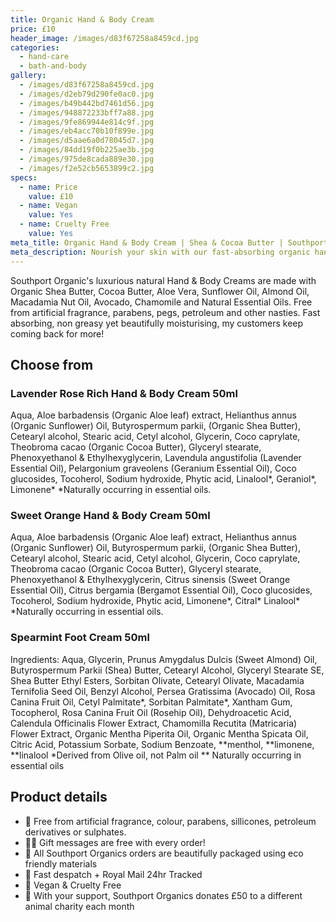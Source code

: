 ```yaml
---
title: Organic Hand & Body Cream
price: £10
header_image: /images/d83f67258a8459cd.jpg
categories:
  - hand-care
  - bath-and-body
gallery:
  - /images/d83f67258a8459cd.jpg
  - /images/d2eb79d290fe0ac0.jpg
  - /images/b49b442bd7461d56.jpg
  - /images/948872233bff7a88.jpg
  - /images/9fe869944e814c9f.jpg
  - /images/eb4acc70b10f899e.jpg
  - /images/d5aae6a0d78045d7.jpg
  - /images/84dd19f0b225ae3b.jpg
  - /images/975de8cada889e30.jpg
  - /images/f2e52cb5653899c2.jpg
specs:
  - name: Price
    value: £10
  - name: Vegan
    value: Yes
  - name: Cruelty Free
    value: Yes
meta_title: Organic Hand & Body Cream | Shea & Cocoa Butter | Southport Organics
meta_description: Nourish your skin with our fast-absorbing organic hand and body cream with shea butter, aloe vera and essential oils. 100% vegan and cruelty-free.
---
```


Southport Organic's luxurious natural Hand & Body Creams are made with Organic Shea Butter, Cocoa Butter, Aloe Vera, Sunflower Oil, Almond Oil, Macadamia Nut Oil, Avocado, Chamomile and Natural Essential Oils. Free from artificial fragrance, parabens, pegs, petroleum and other nasties. Fast absorbing, non greasy yet beautifully moisturising, my customers keep coming back for more!

## Choose from

### Lavender Rose Rich Hand & Body Cream 50ml

Aqua, Aloe barbadensis (Organic Aloe leaf) extract, Helianthus annus (Organic Sunflower) Oil, Butyrospermum parkii, (Organic Shea Butter), Cetearyl alcohol, Stearic acid, Cetyl alcohol, Glycerin, Coco caprylate, Theobroma cacao (Organic Cocoa Butter), Glyceryl stearate, Phenoxyethanol & Ethylhexyglycerin, Lavendula angustifolia (Lavender Essential Oil), Pelargonium graveolens (Geranium Essential Oil), Coco glucosides, Tocoherol, Sodium hydroxide, Phytic acid, Linalool*, Geraniol*, Limonene\* \*Naturally occurring in essential oils.

### Sweet Orange Hand & Body Cream 50ml

Aqua, Aloe barbadensis (Organic Aloe leaf) extract, Helianthus annus (Organic Sunflower) Oil, Butyrospermum parkii, (Organic Shea Butter), Cetearyl alcohol, Stearic acid, Cetyl alcohol, Glycerin, Coco caprylate, Theobroma cacao (Organic Cocoa Butter), Glyceryl stearate, Phenoxyethanol & Ethylhexyglycerin, Citrus sinensis (Sweet Orange Essential Oil), Citrus bergamia (Bergamot Essential Oil), Coco glucosides, Tocoherol, Sodium hydroxide, Phytic acid, Limonene*, Citral* Linalool\* \*Naturally occurring in essential oils.

### Spearmint Foot Cream 50ml

Ingredients: Aqua, Glycerin, Prunus Amygdalus Dulcis (Sweet Almond) Oil, Butyrospermum Parkii (Shea) Butter, Cetearyl Alcohol, Glyceryl Stearate SE, Shea Butter Ethyl Esters, Sorbitan Olivate, Cetearyl Olivate, Macadamia Ternifolia Seed Oil, Benzyl Alcohol, Persea Gratissima (Avocado) Oil, Rosa Canina Fruit Oil, Cetyl Palmitate*, Sorbitan Palmitate*, Xantham Gum, Tocopherol, Rosa Canina Fruit Oil (Rosehip Oil), Dehydroacetic Acid, Calendula Officinalis Flower Extract, Chamomilla Recutita (Matricaria) Flower Extract, Organic Mentha Piperita Oil, Organic Mentha Spicata Oil, Citric Acid, Potassium Sorbate, Sodium Benzoate, **menthol, **limonene, **linalool
\*Derived from Olive oil, not Palm oil
** Naturally occurring in essential oils

## Product details

- 🍊 Free from artificial fragrance, colour, parabens, sillicones, petroleum derivatives or sulphates.
- ✍🏼 Gift messages are free with every order!
- 🌿 All Southport Organics orders are beautifully packaged using eco friendly materials
- 📮 Fast despatch + Royal Mail 24hr Tracked
- 🐰 Vegan & Cruelty Free
- 🐾 With your support, Southport Organics donates £50 to a different animal charity each month
